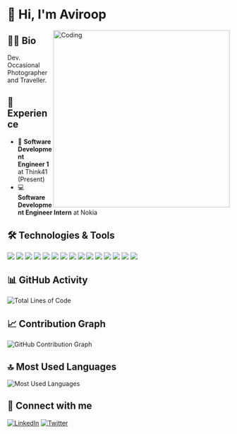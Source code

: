 # 👋 Hi, I'm Aviroop

<img align="right" alt="Coding" width="400" src="https://res.cloudinary.com/dami7wcek/image/upload/v1735745025/IMG_1420_iwjibk.jpg">

## 🧑‍💻 Bio

Dev. Occasional Photographer and Traveller.

## 💼 Experience

- 🚀 **Software Development Engineer 1** at Think41 (Present)
- 💻 **Software Development Engineer Intern** at Nokia

## 🛠️ Technologies & Tools

![](https://img.shields.io/badge/Code-JavaScript-informational?style=flat&logo=javascript&logoColor=white&color=2b6bbc)
![](https://img.shields.io/badge/Code-Python-informational?style=flat&logo=python&logoColor=white&color=2b6bbc)
![](https://img.shields.io/badge/Code-Java-informational?style=flat&logo=java&logoColor=white&color=2b6bbc)
![](https://img.shields.io/badge/Framework-React-informational?style=flat&logo=react&logoColor=white&color=2b6bbc)
![](https://img.shields.io/badge/Framework-Next.js-informational?style=flat&logo=next.js&logoColor=white&color=2b6bbc)
![](https://img.shields.io/badge/Framework-Spring_Boot-informational?style=flat&logo=spring-boot&logoColor=white&color=2b6bbc)
![](https://img.shields.io/badge/Framework-Django-informational?style=flat&logo=django&logoColor=white&color=2b6bbc)
![](https://img.shields.io/badge/Framework-FastAPI-informational?style=flat&logo=fastapi&logoColor=white&color=2b6bbc)
![](https://img.shields.io/badge/Framework-Flask-informational?style=flat&logo=flask&logoColor=white&color=2b6bbc)
![](https://img.shields.io/badge/Database-PostgreSQL-informational?style=flat&logo=postgresql&logoColor=white&color=2b6bbc)
![](https://img.shields.io/badge/Database-MongoDB-informational?style=flat&logo=mongodb&logoColor=white&color=2b6bbc)
![](https://img.shields.io/badge/Cloud-MongoDB_Atlas-informational?style=flat&logo=mongodb&logoColor=white&color=2b6bbc)
![](https://img.shields.io/badge/Tools-Docker-informational?style=flat&logo=docker&logoColor=white&color=2b6bbc)
![](https://img.shields.io/badge/Tools-Kubernetes-informational?style=flat&logo=kubernetes&logoColor=white&color=2b6bbc)
![](https://img.shields.io/badge/Tools-Git-informational?style=flat&logo=git&logoColor=white&color=2b6bbc)

## 📊 GitHub Activity

![Total Lines of Code](https://img.shields.io/badge/From%20Hello%20World%20I%27ve%20Written-1%20Million%20lines%20of%20code-blue)

## 📈 Contribution Graph

![GitHub Contribution Graph](https://activity-graph.herokuapp.com/graph?username=AviroopPaul&theme=github)

## 🔝 Most Used Languages

![Most Used Languages](https://github-readme-stats.vercel.app/api/top-langs/?username=AviroopPaul&layout=compact&theme=radical)

## 🔗 Connect with me

[![LinkedIn](https://img.shields.io/badge/LinkedIn-0077B5?style=for-the-badge&logo=linkedin&logoColor=white)](https://www.linkedin.com/in/avirooppaul/)
[![Twitter](https://img.shields.io/badge/Twitter-1DA1F2?style=for-the-badge&logo=twitter&logoColor=white)](https://x.com/avirooppaul)
